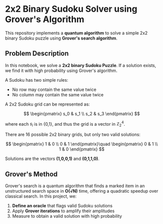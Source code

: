 # 2x2 Binary Sudoku Solver using Grover's Algorithm

This repository implements a **quantum algorithm** to solve a simple 2x2 binary Sudoku puzzle using **Grover's search algorithm**.

## Problem Description

In this notebook, we solve a **2x2 binary Sudoku Puzzle**. If a solution exists, we find it with high probability using Grover's algorithm.

A Sudoku has two simple rules:

- No row may contain the same value twice  
- No column may contain the same value twice

A 2x2 Sudoku grid can be represented as:

$$
\begin{pmatrix}
s_0 & s_1 \\
s_2 & s_3
\end{pmatrix}
$$

where each $`s_i`$ is in {0,1}, and thus the grid is a vector in $\mathbb{Z}_2^4$.

There are 16 possible 2x2 binary grids, but only two valid solutions:

$$
\begin{pmatrix}
1 & 0 \\
0 & 1
\end{pmatrix}\quad
\begin{pmatrix}
0 & 1 \\
1 & 0
\end{pmatrix}
$$

Solutions are the vectors **(1,0,0,1)** and **(0,1,1,0)**.

## Grover's Method

Grover's search is a quantum algorithm that finds a marked item in an unstructured search space in **O(√N)** time, offering a quadratic speedup over classical search. In this project, we:

1. **Define an oracle** that flags valid Sudoku solutions  
2. Apply **Grover iterations** to amplify their amplitudes  
3. Measure to obtain a valid solution with high probability
